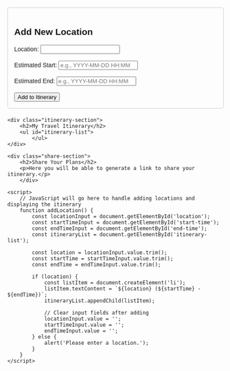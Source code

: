 <!DOCTYPE html>
<html lang="en">
<head>
    <meta charset="UTF-8">
    <meta name="viewport" content="width=device-width, initial-scale=1.0">
    <title>Travel Planner</title>
    <style>
        /* Basic CSS for layout - we can expand on this later */
        body {
            font-family: sans-serif;
            margin: 20px;
        }
        .input-section, .itinerary-section, .share-section {
            margin-bottom: 20px;
            padding: 15px;
            border: 1px solid #ccc;
            border-radius: 5px;
        }
    </style>
</head>
<body>
    <div class="input-section">
        <h2>Add New Location</h2>
        <label for="location">Location:</label>
        <input type="text" id="location" name="location"><br><br>
        <label for="start-time">Estimated Start:</label>
        <input type="text" id="start-time" name="start-time" placeholder="e.g., YYYY-MM-DD HH:MM"><br><br>
        <label for="end-time">Estimated End:</label>
        <input type="text" id="end-time" name="end-time" placeholder="e.g., YYYY-MM-DD HH:MM"><br><br>
        <button onclick="addLocation()">Add to Itinerary</button>
    </div>

    <div class="itinerary-section">
        <h2>My Travel Itinerary</h2>
        <ul id="itinerary-list">
            </ul>
    </div>

    <div class="share-section">
        <h2>Share Your Plans</h2>
        <p>Here you will be able to generate a link to share your itinerary.</p>
        </div>

    <script>
        // JavaScript will go here to handle adding locations and displaying the itinerary
        function addLocation() {
            const locationInput = document.getElementById('location');
            const startTimeInput = document.getElementById('start-time');
            const endTimeInput = document.getElementById('end-time');
            const itineraryList = document.getElementById('itinerary-list');

            const location = locationInput.value.trim();
            const startTime = startTimeInput.value.trim();
            const endTime = endTimeInput.value.trim();

            if (location) {
                const listItem = document.createElement('li');
                listItem.textContent = `${location} (${startTime} - ${endTime})`;
                itineraryList.appendChild(listItem);

                // Clear input fields after adding
                locationInput.value = '';
                startTimeInput.value = '';
                endTimeInput.value = '';
            } else {
                alert('Please enter a location.');
            }
        }
    </script>
</body>
</html>
